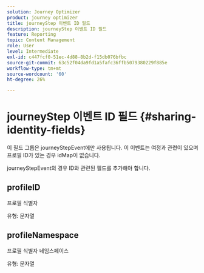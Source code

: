 ```yaml
---
solution: Journey Optimizer
product: journey optimizer
title: journeyStep 이벤트 ID 필드
description: journeyStep 이벤트 ID 필드
feature: Reporting
topic: Content Management
role: User
level: Intermediate
exl-id: c447fcf0-51ec-4d88-8b2d-f15db076bfbc
source-git-commit: 63c52f04da9fd1a5fafc36ffb5079380229f885e
workflow-type: tm+mt
source-wordcount: '60'
ht-degree: 26%

---
```


# journeyStep 이벤트 ID 필드 {#sharing-identity-fields}

이 필드 그룹은 journeyStepEvent에만 사용됩니다. 이 이벤트는 여정과 관련이 있으며 프로필 ID가 있는 경우 idMap이 없습니다.

journeyStepEvent의 경우 ID와 관련된 필드를 추가해야 합니다.

## profileID

프로필 식별자

유형: 문자열

## profileNamespace

프로필 식별자 네임스페이스

유형: 문자열
